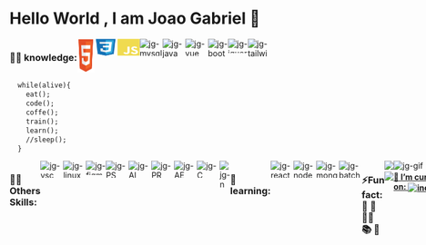   # Hello World , I am Joao Gabriel 👋
  <div style="display:flex">
  <h3>👨‍💻 knowledge: </h3>
  <img alt="jg-HTML" align="center" width="30" src="https://raw.githubusercontent.com/devicons/devicon/master/icons/html5/html5-original.svg">
  <img alt="jg-CSS" align="center" height="30" width="40" src="https://raw.githubusercontent.com/devicons/devicon/master/icons/css3/css3-original.svg">
  <img alt="jg-Js" align="center" height="30" width="40" src="https://raw.githubusercontent.com/devicons/devicon/master/icons/javascript/javascript-plain.svg">
   <img alt="jg-mysql" align="center" height="30" width="40" src="https://cdn.jsdelivr.net/gh/devicons/devicon/icons/mysql/mysql-original.svg">
  <img alt="jg-java" align="center" height="35" width="40" src="https://cdn.jsdelivr.net/gh/devicons/devicon/icons/java/java-original.svg">
     <img alt="jg-vue" align="center" height="30" width="40" src="https://cdn.jsdelivr.net/gh/devicons/devicon/icons/vuejs/vuejs-original.svg">
  <img alt="jg-bootstrap" align="center" height="35" width="35" src="https://cdn.jsdelivr.net/gh/devicons/devicon/icons/bootstrap/bootstrap-plain.svg"> 
      <img alt="jg-jquery" align="center" height="25" width="35" src="https://cdn.jsdelivr.net/gh/devicons/devicon/icons/jquery/jquery-original.svg">
        <img alt="jg-tailwindcss" align="center" height="35" width="35" src="https://cdn.jsdelivr.net/gh/devicons/devicon/icons/tailwindcss/tailwindcss-plain.svg"> 

  </div>
  
      while(alive){
        eat();
        code();
        coffe();
        train();
        learn();
        //sleep();
      }
    
 <div style="display:flex">  
  <h3>🧙‍♂️ Others Skills:</h3>
<div style="display:flex">  
   <img alt="jg-vsc" align="center" height="30" width="40" src="https://cdn.jsdelivr.net/gh/devicons/devicon/icons/vscode/vscode-original.svg">
  <img alt="jg-linux" align="center" height="30" width="40" src="https://cdn.jsdelivr.net/gh/devicons/devicon/icons/linux/linux-original.svg"> 
  <img alt="jg-figma" align="center" height="25" width="35" src="https://cdn.jsdelivr.net/gh/devicons/devicon/icons/figma/figma-original.svg">
  <img alt="jg-PS" align="center" height="30" width="40" src="https://cdn.jsdelivr.net/gh/devicons/devicon/icons/photoshop/photoshop-plain.svg">
  <img alt="jg-AI" align="center" height="30" width="40" src="https://cdn.jsdelivr.net/gh/devicons/devicon/icons/illustrator/illustrator-plain.svg">
  <img alt="jg-PR" align="center" height="30" width="40" src="https://cdn.jsdelivr.net/gh/devicons/devicon/icons/premierepro/premierepro-original.svg">
  <img alt="jg-AE" align="center" height="30" width="40" src="https://cdn.jsdelivr.net/gh/devicons/devicon/icons/aftereffects/aftereffects-original.svg">
  <img alt="jg-C" align="center" height="30" width="40" src="https://cdn.jsdelivr.net/gh/devicons/devicon/icons/canva/canva-original.svg">
  <img alt="jg-n" align="center" src="https://img.icons8.com/material-outlined/30/000000/notion--v1.png">
   </div>
  

  <div style="display:flex">  
    <h3>📖 learning:</h3>
   <img alt="jg-react" align="center" height="30" width="40" src="https://cdn.jsdelivr.net/gh/devicons/devicon/icons/react/react-original.svg">
  <img alt="jg-node" align="center" height="30" width="40" src="https://cdn.jsdelivr.net/gh/devicons/devicon/icons/nodejs/nodejs-original.svg">
  <img alt="jg-mongo" align="center" height="30" width="40" src="https://cdn.jsdelivr.net/gh/devicons/devicon/icons/mongodb/mongodb-original.svg">    
<!--    <img alt="jg-php" align="center" height="35" width="45" src="https://cdn.jsdelivr.net/gh/devicons/devicon/icons/php/php-original.svg">  -->
<!--   <img alt="jg-python" align="center" height="30" width="40" src="https://cdn.jsdelivr.net/gh/devicons/devicon/icons/python/python-original.svg">  -->
<!--    <img alt="jg-ruby" align="center" height="25" width="35" src="https://cdn.jsdelivr.net/gh/devicons/devicon/icons/ruby/ruby-original.svg">  -->
<!--    <img alt="jg-linux" align="center" height="30" width="40" src="https://cdn.jsdelivr.net/gh/devicons/devicon/icons/linux/linux-original.svg">   -->
   <img alt="jg-batch" align="center" height="30" width="40" src="https://img.icons8.com/pastel-glyph/64/000000/batch-script--v2.png">
    
   </div>
    
  <hr>
    
  ### ⚡Fun fact: 🧠 🧘‍ 🏋️‍♀ 📚 💼
    - I totally changed my life and now I am looking for the best of myself in all aspects.
    💻📚Interested in every area of technology, especially cyber security, programming and design
    
  <div>
  <a href="https://github.com/joaogabrielz">
  <img height="180em" src="https://github-readme-stats.vercel.app/api?username=joaogabrielz&show_icons=true&theme=aura&include_all_commits=true"/>
  <img height="150em" src="https://github-readme-stats.vercel.app/api/top-langs/?username=joaogabrielz&layout=compact&langs_count=12&theme=aura"/>  
  </div>    
   
  <div class="img-gif">
  <img align="right" alt="jg-gif" width="180" src="https://media.discordapp.net/attachments/845618602505404427/880084863124897863/GIFPAL-20210825103807.gif">
  </div>
    
  <div>
  <h4>🏢 I’m currently working on:
  <img alt="incra" align="center" width="150" src="https://brandeps.com/logo-download/I/INCRA-logo-vector-01.svg">
  </h4>
  </div>
   
   ##
    
<div> 
   <a href="https://t.me/joaogabrielz" target="_blank"><img src="https://img.shields.io/badge/Telegram-2CA5E0?style=for-the-badge&logo=telegram&logoColor=white" target="_blank"></a> 
  <a href="https://www.instagram.com/th3jg/" target="_blank"><img src="https://img.shields.io/badge/-Instagram-%23E4405F?style=for-the-badge&logo=instagram&logoColor=white"         target="_blank"></a>
  <a href = "mailto:zacarias1021@gmail.com"><img src="https://img.shields.io/badge/Gmail-D14836?style=for-the-badge&logo=gmail&logoColor=white" target="_blank"></a>
  <a href="https://www.linkedin.com/in/jo%C3%A3o-gabriel-zacarias-455b41160"><img src="https://img.shields.io/badge/-LinkedIn-%230077B5?style=for-the-            badge&logo=linkedin&logoColor=white" width="100" target="_blank"></a>  
</div>
